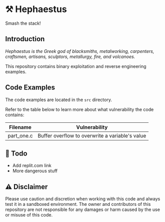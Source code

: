 # ⚒️ Hephaestus 

Smash the stack!

## Introduction 

*Hephaestus is the Greek god of blacksmiths, metalworking, carpenters, craftsmen, artisans, sculptors, metallurgy, fire, and volcanoes.*

This repository contains binary exploitation and reverse engineering examples.

## Code Examples

The code examples are located in the `src` directory. 

Refer to the table below to learn more about what vulnerability the code contains:

| Filename   | Vulnerability                                   |
| ---------- | ----------------------------------------------- |
| part_one.c | Buffer overflow to overwrite a variable's value |

## 📑 Todo
- Add replit.com link
- More dangerous stuff


## ⚠️ Disclaimer 

Please use caution and discretion when working with this code and always test it in a sandboxed environment. The owner and contributors of this repository are not responsible for any damages or harm caused by the use or misuse of this code.